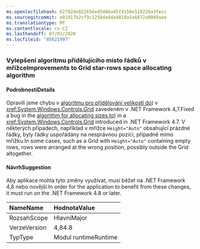 ```yaml
---
ms.openlocfilehash: 62702de022656e45466a45f4150e518226a3fecc
ms.sourcegitcommit: e02d17b2cf9c1258dadda4810a5e6072a0089aee
ms.translationtype: MT
ms.contentlocale: cs-CZ
ms.lasthandoff: 07/01/2020
ms.locfileid: "85621997"
---
```

### <a name="improvements-to-grid-star-rows-space-allocating-algorithm"></a><span data-ttu-id="68033-101">Vylepšení algoritmu přidělujícího místo řádků v mřížce</span><span class="sxs-lookup"><span data-stu-id="68033-101">Improvements to Grid star-rows space allocating algorithm</span></span>

#### <a name="details"></a><span data-ttu-id="68033-102">Podrobnosti</span><span class="sxs-lookup"><span data-stu-id="68033-102">Details</span></span>

<span data-ttu-id="68033-103">Opravili jsme chybu v [algoritmu pro přidělování velikostí do](https://github.com/Microsoft/dotnet/blob/master/Documentation/compatibility/wpf-grid-allocation-of-space-to-star-columns.md)) v <xref:System.Windows.Controls.Grid> zavedeném v .NET Framework 4,7.</span><span class="sxs-lookup"><span data-stu-id="68033-103">Fixed a bug in the [algorithm for allocating sizes to](https://github.com/Microsoft/dotnet/blob/master/Documentation/compatibility/wpf-grid-allocation-of-space-to-star-columns.md)) in a <xref:System.Windows.Controls.Grid> introduced in .NET Framework 4.7.</span></span>  <span data-ttu-id="68033-104">V některých případech, například v mřížce <code>Height=&quot;Auto&quot;</code> obsahující prázdné řádky, byly řádky uspořádány na nesprávnou pozici, případně mimo mřížku.</span><span class="sxs-lookup"><span data-stu-id="68033-104">In some cases, such as a Grid with <code>Height=&quot;Auto&quot;</code> containing empty rows, rows were arranged at the wrong position, possibly outside the Grid altogether.</span></span>

#### <a name="suggestion"></a><span data-ttu-id="68033-105">Návrh</span><span class="sxs-lookup"><span data-stu-id="68033-105">Suggestion</span></span>

<span data-ttu-id="68033-106">Aby aplikace mohla tyto změny využívat, musí běžet na .NET Framework 4,8 nebo novější.</span><span class="sxs-lookup"><span data-stu-id="68033-106">In order for the application to benefit from these changes, it must run on the .NET Framework 4.8 or later.</span></span>

| <span data-ttu-id="68033-107">Name</span><span class="sxs-lookup"><span data-stu-id="68033-107">Name</span></span>    | <span data-ttu-id="68033-108">Hodnota</span><span class="sxs-lookup"><span data-stu-id="68033-108">Value</span></span>       |
|:--------|:------------|
| <span data-ttu-id="68033-109">Rozsah</span><span class="sxs-lookup"><span data-stu-id="68033-109">Scope</span></span>   |<span data-ttu-id="68033-110">Hlavní</span><span class="sxs-lookup"><span data-stu-id="68033-110">Major</span></span>|
|<span data-ttu-id="68033-111">Verze</span><span class="sxs-lookup"><span data-stu-id="68033-111">Version</span></span>|<span data-ttu-id="68033-112">4,8</span><span class="sxs-lookup"><span data-stu-id="68033-112">4.8</span></span>|
|<span data-ttu-id="68033-113">Typ</span><span class="sxs-lookup"><span data-stu-id="68033-113">Type</span></span>|<span data-ttu-id="68033-114">Modul runtime</span><span class="sxs-lookup"><span data-stu-id="68033-114">Runtime</span></span>|
